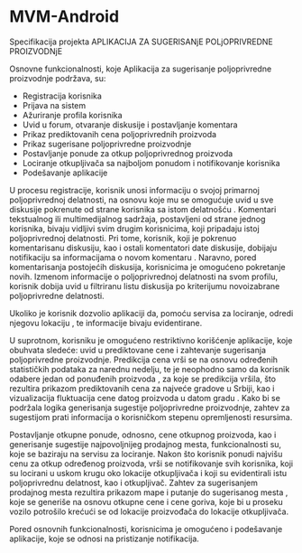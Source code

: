 # MVM-Android

Specifikacija projekta
APLIKACIJA ZA SUGERISANjE POLjOPRIVREDNE PROIZVODNjE

Osnovne funkcionalnosti, koje Aplikacija za sugerisanje poljoprivredne proizvodnje podržava, su:
* Registracija korisnika
*	Prijava na sistem
*	Ažuriranje profila korisnika
*	Uvid u forum, otvaranje diskusije i postavljanje komentara
*	Prikaz prediktovanih cena poljoprivrednih proizvoda
*	Prikaz sugerisane poljoprivredne proizvodnje
*	Postavljanje ponude za otkup poljoprivrednog proizvoda
*	Lociranje otkupljivača sa najboljom ponudom i notifikovanje korisnika
*	Podešavanje aplikacije

U procesu registracije, korisnik unosi informaciju o svojoj primarnoj poljoprivrednoj delatnosti, na osnovu koje mu se omogućuje uvid u sve diskusije pokrenute od strane korisnika sa istom delatnošću . Komentari tekstualnog ili multimedijalnog sadržaja, postavljeni od strane jednog korisnika, bivaju vidljivi svim drugim korisnicima, koji pripadaju istoj poljoprivrednoj delatnosti. Pri tome, korisnik, koji je pokrenuo komentarisanu diskusiju, kao i ostali komentatori date diskusije, dobijaju notifikaciju sa informacijama o novom komentaru . Naravno, pored komentarisanja postojećih diskusija, korisnicima je omogućeno pokretanje novih. Izmenom informacije o poljoprivrednoj delatnosti na svom profilu, korisnik dobija uvid u filtriranu listu diskusija po kriterijumu novoizabrane poljoprivredne delatnosti. 
                          
  
Ukoliko je korisnik dozvolio aplikaciji da, pomoću servisa za lociranje, odredi njegovu lokaciju , te informacije bivaju evidentirane. 

U suprotnom, korisniku je omogućeno restriktivno korišćenje aplikacije, koje obuhvata sledeće: uvid u prediktovane cene i zahtevanje sugerisanja poljoprivredne proizvodnje. Predikcija cena vrši se na osnovu određenih statističkih podataka za narednu nedelju, te je neophodno samo da korisnik odabere jedan od ponuđenih proizvoda , za koje se predikcija vršila, što rezultira prikazom prediktovanih cena za najveće gradove u Srbiji, kao i vizualizacija fluktuacija cene datog proizvoda u datom gradu . Kako bi se podržala logika generisanja sugestije poljoprivredne proizvodnje, zahtev za sugestijom prati informacija o korisničkom stepenu opremljenosti resursima. 
 	       	      
       
Postavljanje otkupne ponude, odnosno, cene otkupnog proizvoda, kao i generisanje sugestije najpovoljnijeg prodajnog mesta, funkcionalnosti su, koje se baziraju na servisu za lociranje. Nakon što korisnik ponudi najvišu cenu za otkup određenog proizvoda, vrši se notifikovanje svih korisnika, koji su locirani u uskom krugu oko lokacije otkupljivača i koji su evidentirali istu poljoprivrednu delatnost, kao i otkupljivač. Zahtev za sugerisanjem prodajnog mesta rezultira prikazom mape i putanje do sugerisanog mesta , koje se generiše na osnovu otkupne cene i cene goriva, koje bi u proseku vozilo potrošilo krećući se od lokacije proizvođača do lokacije otkupljivača. 
 

Pored osnovnih funkcionalnosti, korisnicima je omogućeno i podešavanje aplikacije, koje se odnosi na pristizanje notifikacija.
